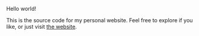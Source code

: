 Hello world!

This is the source code for my personal website.
Feel free to explore if you like, or just visit [the website](https://myildiz.me/).
